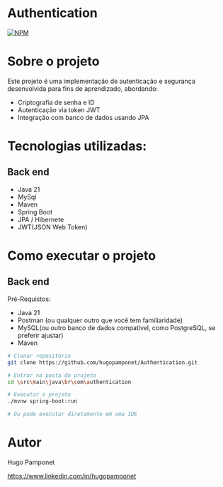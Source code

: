 # Authentication
[![NPM](https://img.shields.io/npm/l/react)](https://github.com/hugopamponet/Authentication/blob/main/LICENSE)

# Sobre o projeto

Este projeto é uma implementação de autenticação e segurança desenvolvida para fins de aprendizado, abordando:
- Criptografia de senha e ID
- Autenticação via token JWT
- Integração com banco de dados usando JPA

# Tecnologias utilizadas:

## Back end
- Java 21
- MySql
- Maven
- Spring Boot
- JPA / Hibernete
- JWT(JSON Web Token)

# Como executar o projeto
## Back end
Pré-Requistos: 
- Java 21
- Postman (ou qualquer outro que você tem familiaridade)
- MySQL(ou outro banco de dados compatível, como PostgreSQL, se preferir ajustar)
- Maven

```bash
# Clonar repositório
git clone https://github.com/hugopamponet/Authentication.git

# Entrar na pasta do projeto
cd \src\main\java\br\com\authentication

# Executar o projeto
./mvnw spring-boot:run

# Ou pode executar diretamente em uma IDE
```

# Autor
Hugo Pamponet

https://www.linkedin.com/in/hugopamponet